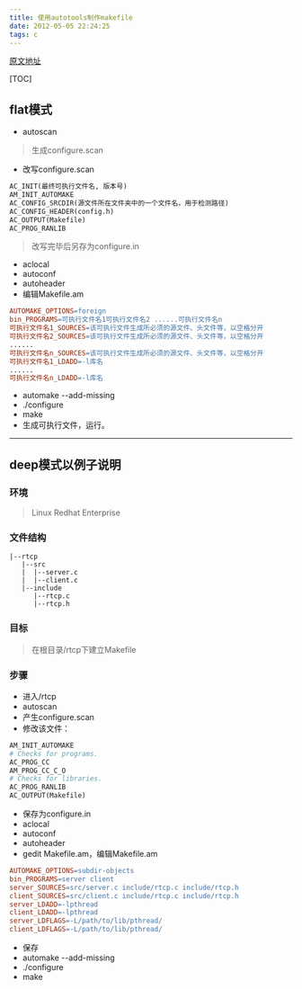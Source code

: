 ```yaml
---
title: 使用autotools制作makefile
date: 2012-05-05 22:24:25
tags: c
---
```

[原文地址](http://www.cnblogs.com/liangxiaxu/archive/2012/05/05/2485099.html)

[TOC]

## flat模式

- autoscan
> 生成configure.scan

- 改写configure.scan
```makefile
AC_INIT(最终可执行文件名, 版本号)
AM_INIT_AUTOMAKE
AC_CONFIG_SRCDIR(源文件所在文件夹中的一个文件名，用于检测路径)
AC_CONFIG_HEADER(config.h)
AC_OUTPUT(Makefile)
AC_PROG_RANLIB
```
> 改写完毕后另存为configure.in

- aclocal
- autoconf
- autoheader
- 编辑Makefile.am
```makefile
AUTOMAKE_OPTIONS=foreign
bin_PROGRAMS=可执行文件名1可执行文件名2 ......可执行文件名n
可执行文件名1_SOURCES=该可执行文件生成所必须的源文件、头文件等，以空格分开
可执行文件名2_SOURCES=该可执行文件生成所必须的源文件、头文件等，以空格分开
......
可执行文件名n_SOURCES=该可执行文件生成所必须的源文件、头文件等，以空格分开
可执行文件名1_LDADD=-l库名
......
可执行文件名n_LDADD=-l库名
```
- automake --add-missing
- ./configure
- make
- 生成可执行文件，运行。

***

## deep模式以例子说明

### 环境
> Linux Redhat Enterprise

### 文件结构
```
|--rtcp
   |--src
   |  |--server.c
   |  |--client.c
   |--include
      |--rtcp.c
      |--rtcp.h
```

### 目标
> 在根目录/rtcp下建立Makefile

### 步骤
- 进入/rtcp
- autoscan
- 产生configure.scan
- 修改该文件：
```makefile
AM_INIT_AUTOMAKE
# Checks for programs.
AC_PROG_CC 
AM_PROG_CC_C_O
# Checks for libraries. 
AC_PROG_RANLIB
AC_OUTPUT(Makefile)
```
- 保存为configure.in
- aclocal
- autoconf
- autoheader
- gedit Makefile.am，编辑Makefile.am
```makefile
AUTOMAKE_OPTIONS=subdir-objects 
bin_PROGRAMS=server client 
server_SOURCES=src/server.c include/rtcp.c include/rtcp.h 
client_SOURCES=src/client.c include/rtcp.c include/rtcp.h 
server_LDADD=-lpthread 
client_LDADD=-lpthread
server_LDFLAGS=-L/path/to/lib/pthread/
client_LDFLAGS=-L/path/to/lib/pthread/
```
- 保存
- automake --add-missing
- ./configure
- make
